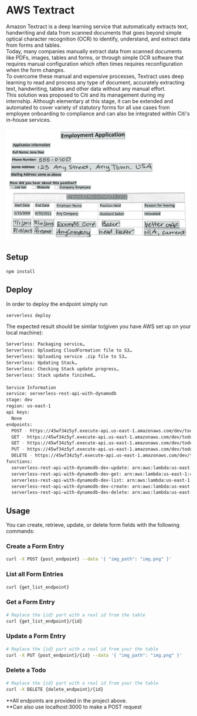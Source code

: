 # AWS Textract

Amazon Textract is a deep learning service that automatically extracts text, handwriting and data from scanned documents that goes beyond simple optical character recognition (OCR) to identify, understand, and extract data from forms and tables.</br>
Today, many companies manually extract data from scanned documents like PDFs, images, tables and forms, or through simple OCR software that requires manual configuration which often times requires reconfiguration when the form changes.</br>
To overcome these manual and expensive processes, Textract uses deep learning to read and process any type of document, accurately extracting text, handwriting, tables and other data without any manual effort.</br>
This solution was proposed to Citi and its management during my internship. Although elementary at this stage, it can be extended and automated to cover variety of statutory forms for all use cases from employee onboarding to compliance and can also be integrated within Citi's in-house services.</br>

![AWS Textract](assets/form_fields_captured.png)


## Setup

```bash
npm install
```

## Deploy

In order to deploy the endpoint simply run

```bash
serverless deploy
```

The expected result should be similar to(given you have AWS set up on your local machine):

```bash
Serverless: Packaging service…
Serverless: Uploading CloudFormation file to S3…
Serverless: Uploading service .zip file to S3…
Serverless: Updating Stack…
Serverless: Checking Stack update progress…
Serverless: Stack update finished…

Service Information
service: serverless-rest-api-with-dynamodb
stage: dev
region: us-east-1
api keys:
  None
endpoints:
  POST - https://45wf34z5yf.execute-api.us-east-1.amazonaws.com/dev/todos
  GET - https://45wf34z5yf.execute-api.us-east-1.amazonaws.com/dev/todos
  GET - https://45wf34z5yf.execute-api.us-east-1.amazonaws.com/dev/todos/{id}
  PUT - https://45wf34z5yf.execute-api.us-east-1.amazonaws.com/dev/todos/{id}
  DELETE - https://45wf34z5yf.execute-api.us-east-1.amazonaws.com/dev/todos/{id}
functions:
  serverless-rest-api-with-dynamodb-dev-update: arn:aws:lambda:us-east-1:488110005556:function:serverless-rest-api-with-dynamodb-dev-update
  serverless-rest-api-with-dynamodb-dev-get: arn:aws:lambda:us-east-1:488110005556:function:serverless-rest-api-with-dynamodb-dev-get
  serverless-rest-api-with-dynamodb-dev-list: arn:aws:lambda:us-east-1:488110005556:function:serverless-rest-api-with-dynamodb-dev-list
  serverless-rest-api-with-dynamodb-dev-create: arn:aws:lambda:us-east-1:488110005556:function:serverless-rest-api-with-dynamodb-dev-create
  serverless-rest-api-with-dynamodb-dev-delete: arn:aws:lambda:us-east-1:488110005556:function:serverless-rest-api-with-dynamodb-dev-delete
```

## Usage

You can create, retrieve, update, or delete form fields with the following commands:

### Create a Form Entry
```bash
curl -X POST {post_endpoint} --data '{ "img_path": "img.png" }'
```

### List all Form Entries
```bash
curl {get_list_endpoint}
```

### Get a Form Entry
```bash
# Replace the {id} part with a real id from the table
curl {get_list_endpoint}/{id}
```

### Update a Form Entry
```bash
# Replace the {id} part with a real id from your the table
curl -X PUT {post_endpoint}/{id} --data '{ "img_path": "img.png" }'
```

### Delete a Todo
```bash
# Replace the {id} part with a real id from your the table
curl -X DELETE {delete_endpoint}/{id}
```
**All endpoints are provided in the project above.<br>
**Can also use localhost:3000 to make a POST request

